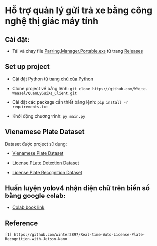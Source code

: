 # Hỗ trợ quản lý gửi trả xe bằng công nghệ thị giác máy tính

<!-- 
### Table of Contents

- [Real-time Auto License Plate Recognition with Jetson Nano](#real-time-auto-license-plate-recognition-with-jetson-nano)
    - [Table of Contents](#table-of-contents)
  - [Pipeline](#pipeline)
  - [Setting up your Jetson](./doc/jetson-setup.md)
  - [Vienamese Plate Dataset](./doc/dataset.md)
  - [License PLate Detection](./doc/plate-detect.md)
  - [License Plate Recognition](./doc/plate-ocr.md)
  - [Trained Models](#trained-models)
  - [Reference](#reference)
-->
## Cài đặt:

* Tải và chạy file [Parking.Manager.Portable.exe](https://github.com/White-Weasel/QuanLyGuiXe_Client/releases/download/v0.01-beta/Parking.Manager.Portable.exe) từ trang [Releases](https://github.com/White-Weasel/QuanLyGuiXe_Client/releases)

## Set up project

- Cài đặt Python từ [trang chủ của Python](https://www.python.org/)

- Clone project về bằng lệnh:
`git clone https://github.com/White-Weasel/QuanLyGuiXe_Client.git`

- Cài đặt các package cần thiết bằng lệnh:
`pip install -r requirements.txt`
- Khởi động chương trình: `py main.py`

## Vienamese Plate Dataset
Dataset được project sử dụng:

* [Vienamese Plate Dataset](https://github.com/winter2897/Real-time-Auto-License-Plate-Recognition-with-Jetson-Nano/blob/main/doc/dataset.md)

* [License PLate Detection Dataset](https://drive.google.com/file/d/1KLK-DWgT3VoQH4fcTxAt2eB3sm7DGWAf/view?usp=sharing "plate dataset")

* [License Plate Recognition Dataset](https://drive.google.com/file/d/1Mdtfn39Jt53u9Y81jhoM-7pdQT7B_dF6/view?usp=sharing "ocr dataset")
          
## Huấn luyện yolov4 nhận diện chữ trên biển số bằng google colab:

* [Colab book link](https://colab.research.google.com/drive/1eHyKucynn30R5argUfVgyRcBoe7V5B0B)

<!--
* [License Plate Recognition](./doc/plate-ocr.md)

## Trained Models

 **1. License PLate Detection:**

|Network         |FPS |num_class|Model| 
|----------------|----|---------|-----|
|SSD-Mobilenet-v1|40  |1        |[link](https://drive.google.com/file/d/1eBO1UzZkp4pa5b966Un1oBwccdtt5ID_/view?usp=sharing)|
|YoloV4          |None|1        |[link](https://drive.google.com/file/d/1eG0ccO0HvberUiesS380zQNTJM3eHn_m/view?usp=sharing)|
|YoloV4-tiny     |None|1        |[link](https://drive.google.com/file/d/1ZLno2-e7yXnJs0wo9tVXq7bvqT-9Jawm/view?usp=sharing)|
|Wpod            |10  |1        |[link](https://drive.google.com/file/d/1pUHHPu31QQittRnKIXRmhAe1j-diCv1N/view?usp=sharing)|

**2. License Plate Recognition:**

|Network         |FPS |num_class|Model| 
|----------------|----|---------|-----|
|SSD-Mobilenet-v1|40  |36       |[link](https://drive.google.com/file/d/1wTTWONFUXRBtSKA-Cq3snL21KXCB80PS/view?usp=sharing)|
|SVM             |None|36       |[link](https://drive.google.com/file/d/1rmQi7NwKAeunvmB8dF_SUi2JVEmRop4g/view?usp=sharing)|

-->
## Reference

```
[1] https://github.com/winter2897/Real-time-Auto-License-Plate-Recognition-with-Jetson-Nano
```
